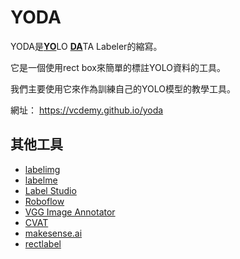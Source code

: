 # YODA

YODA是<ins>**YO**</ins>LO <ins>**DA**</ins>TA Labeler的縮寫。

它是一個使用rect box來簡單的標註YOLO資料的工具。

我們主要使用它來作為訓練自己的YOLO模型的教學工具。

網址： https://vcdemy.github.io/yoda

## 其他工具

* [labelimg](https://github.com/HumanSignal/labelImg)
* [labelme](https://github.com/wkentaro/labelme)
* [Label Studio](https://labelstud.io/)
* [Roboflow](https://roboflow.com/)
* [VGG Image Annotator](https://www.robots.ox.ac.uk/~vgg/software/via/)
* [CVAT](https://github.com/cvat-ai/cvat)
* [makesense.ai](https://github.com/SkalskiP/make-sense)
* [rectlabel](https://rectlabel.com/)
